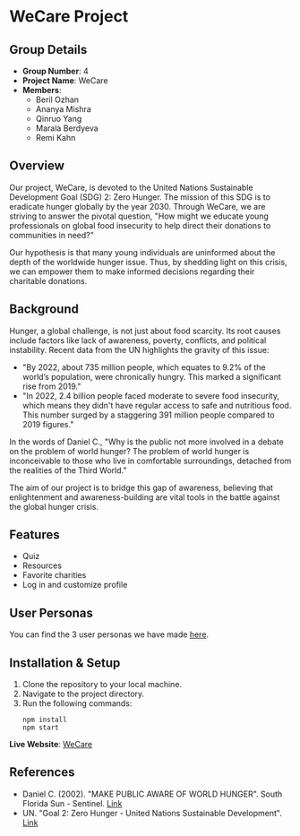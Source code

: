 # WeCare Project

## Group Details
- **Group Number**: 4
- **Project Name**: WeCare
- **Members**:
  - Beril Ozhan
  - Ananya Mishra
  - Qinruo Yang
  - Marala Berdyeva
  - Remi Kahn

## Overview
Our project, WeCare, is devoted to the United Nations Sustainable Development Goal (SDG) 2: Zero Hunger. The mission of this SDG is to eradicate hunger globally by the year 2030. Through WeCare, we are striving to answer the pivotal question, "How might we educate young professionals on global food insecurity to help direct their donations to communities in need?"

Our hypothesis is that many young individuals are uninformed about the depth of the worldwide hunger issue. Thus, by shedding light on this crisis, we can empower them to make informed decisions regarding their charitable donations.

## Background

Hunger, a global challenge, is not just about food scarcity. Its root causes include factors like lack of awareness, poverty, conflicts, and political instability. Recent data from the UN highlights the gravity of this issue:

- "By 2022, about 735 million people, which equates to 9.2% of the world’s population, were chronically hungry. This marked a significant rise from 2019."
- "In 2022, 2.4 billion people faced moderate to severe food insecurity, which means they didn't have regular access to safe and nutritious food. This number surged by a staggering 391 million people compared to 2019 figures."

In the words of Daniel C., "Why is the public not more involved in a debate on the problem of world hunger? The problem of world hunger is inconceivable to those who live in comfortable surroundings, detached from the realities of the Third World."

The aim of our project is to bridge this gap of awareness, believing that enlightenment and awareness-building are vital tools in the battle against the global hunger crisis.

## Features
- Quiz
- Resources
- Favorite charities
- Log in and customize profile

## User Personas

You can find the 3 user personas we have made [here](deliverables/user-personas).

## Installation & Setup

1. Clone the repository to your local machine.
2. Navigate to the project directory.
3. Run the following commands:
   ```
   npm install
   npm start
   ```

**Live Website**: [WeCare](https://wecare-26feb.web.app/)

## References
- Daniel C. (2002). "MAKE PUBLIC AWARE OF WORLD HUNGER". South Florida Sun - Sentinel. [Link](https://www.proquest.com/newspapers/make-public-aware-world-hunger/docview/387991123/se-2)
- UN. "Goal 2: Zero Hunger - United Nations Sustainable Development". [Link](https://www.un.org/sustainabledevelopment/hunger/)
